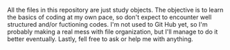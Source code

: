 All the files in this repository are just study objects. The objective is to learn the basics of coding at my own pace, so don't expect to encounter well structured and/or fuctioning codes.
I'm not used to Git Hub yet, so I'm probably making a real mess with file organization, but I'll manage to do it better eventually.
Lastly, fell free to ask or help me with anything.
